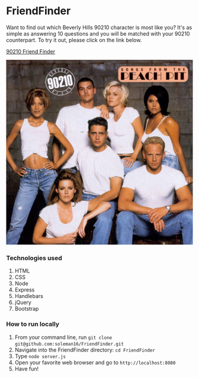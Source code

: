 # FriendFinder

Want to find out which Beverly Hills 90210 character is most like you? It's as simple as answering 10 questions and you will be matched with your 90210 counterpart. To try it out, please click on the link below.

[90210 Friend Finder](https://beverly-hills-friend-finder.herokuapp.com/)

![](/views/images/90210.jpg)

### Technologies used
1. HTML
1. CSS
1. Node
1. Express
1. Handlebars
1. jQuery
1. Bootstrap

### How to run locally
1. From your command line, run `git clone git@github.com:soleman16/FriendFinder.git`
1. Navigate into the FriendFinder directory: `cd FriendFinder`
1. Type `node server.js`
1. Open your favorite web browser and go to `http://localhost:8080`
1. Have fun!